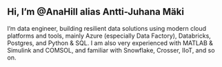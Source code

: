 ## Hi, I’m @AnaHill alias Antti-Juhana Mäki
I’m data engineer, building resilient data solutions using modern cloud platforms and tools, mainly Azure (especially Data Factory), Databricks, Postgres, and Python & SQL. I am also very experienced with MATLAB & Simulink and COMSOL, and familiar with Snowflake, Crosser, IIoT, and so on.

<!---
AnaHill/AnaHill is a ✨ special ✨ repository because its `README.md` (this file) appears on your GitHub profile.
You can click the Preview link to take a look at your changes.
- 💞️ I’m looking to collaborate on ...
- 📫 How to reach me ...
, my name is Antti Mäki
--->
